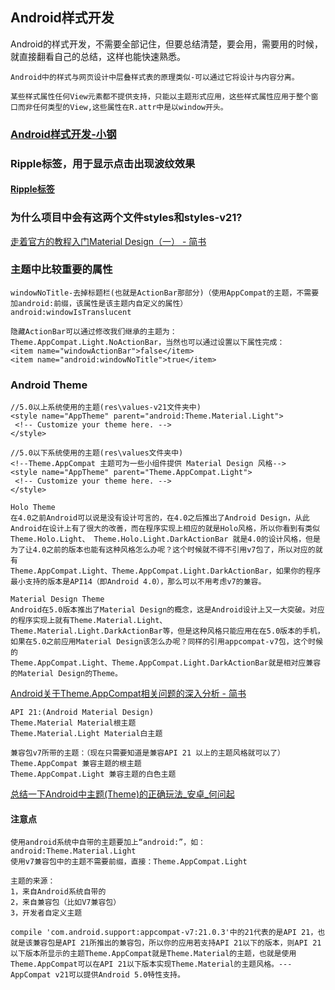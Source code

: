 ## Android样式开发
Android的样式开发，不需要全部记住，但要总结清楚，要会用，需要用的时候，就直接翻看自己的总结，这样也能快速熟悉。

	Android中的样式与网页设计中层叠样式表的原理类似-可以通过它将设计与内容分离。
	
	某些样式属性任何View元素都不提供支持，只能以主题形式应用，这些样式属性应用于整个窗口而非任何类型的View,这些属性在R.attr中是以window开头。




### [Android样式开发-小钢](https://keeganlee.me/post/android/20150830)

### Ripple标签，用于显示点击出现波纹效果
#### [Ripple标签](http://www.jianshu.com/p/3339f0ebb335)

### 为什么项目中会有这两个文件styles和styles-v21?
[走着官方的教程入门Material Design（一） \- 简书](http://www.jianshu.com/p/4c2d90d850df)

### 主题中比较重要的属性
	windowNoTitle-去掉标题栏(也就是ActionBar那部分)（使用AppCompat的主题，不需要加android:前缀，该属性是该主题内自定义的属性）
	android:windowIsTranslucent

	隐藏ActionBar可以通过修改我们继承的主题为：Theme.AppCompat.Light.NoActionBar，当然也可以通过设置以下属性完成：
	<item name="windowActionBar">false</item>
	<item name="android:windowNoTitle">true</item>

### Android Theme
	//5.0以上系统使用的主题(res\values-v21文件夹中)
 	<style name="AppTheme" parent="android:Theme.Material.Light">
     <!-- Customize your theme here. -->            
 	</style>

 	//5.0以下系统使用的主题(res\values文件夹中)
	<!--Theme.AppCompat 主题可为一些小组件提供 Material Design 风格-->
 	<style name="AppTheme" parent="Theme.AppCompat.Light">
     <!-- Customize your theme here. -->
 	</style>

	Holo Theme
	在4.0之前Android可以说是没有设计可言的，在4.0之后推出了Android Design，从此Android在设计上有了很大的改善，而在程序实现上相应的就是Holo风格，所以你看到有类似 
	Theme.Holo.Light、 Theme.Holo.Light.DarkActionBar 就是4.0的设计风格，但是为了让4.0之前的版本也能有这种风格怎么办呢？这个时候就不得不引用v7包了，所以对应的就有 
	Theme.AppCompat.Light、Theme.AppCompat.Light.DarkActionBar，如果你的程序最小支持的版本是API14（即Android 4.0），那么可以不用考虑v7的兼容。

	Material Design Theme
	Android在5.0版本推出了Material Design的概念，这是Android设计上又一大突破。对应的程序实现上就有Theme.Material.Light、 
	Theme.Material.Light.DarkActionBar等，但是这种风格只能应用在在5.0版本的手机，如果在5.0之前应用Material Design该怎么办呢？同样的引用appcompat-v7包，这个时候的
	Theme.AppCompat.Light、Theme.AppCompat.Light.DarkActionBar就是相对应兼容的Material Design的Theme。
[Android关于Theme\.AppCompat相关问题的深入分析 \- 简书](http://www.jianshu.com/p/6ad7864e005e)

	API 21:(Android Material Design)
	Theme.Material Material根主题
	Theme.Material.Light Material白主题
	
	兼容包v7所带的主题：（现在只需要知道是兼容API 21 以上的主题风格就可以了）
	Theme.AppCompat 兼容主题的根主题
	Theme.AppCompat.Light 兼容主题的白色主题

[总结一下Android中主题\(Theme\)的正确玩法\_安卓\_何问起](http://hovertree.com/h/bjaf/py9end45.htm)



#### 注意点
	使用android系统中自带的主题要加上“android:”，如：android:Theme.Material.Light
	使用v7兼容包中的主题不需要前缀，直接：Theme.AppCompat.Light

	主题的来源：
	1，来自Android系统自带的
	2，来自兼容包（比如V7兼容包）
	3，开发者自定义主题

	compile 'com.android.support:appcompat-v7:21.0.3'中的21代表的是API 21，也就是该兼容包是API 21所推出的兼容包，所以你的应用若支持API 21以下的版本，则API 21以下版本所显示的主题Theme.AppCompat就是Theme.Material的主题，也就是使用Theme.AppCompat可以在API 21以下版本实现Theme.Material的主题风格。---AppCompat v21可以提供Android 5.0特性支持。